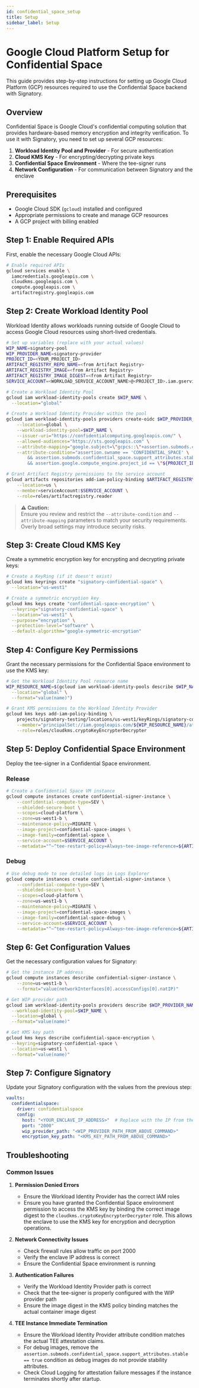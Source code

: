 ```yaml
---
id: confidential_space_setup
title: Setup
sidebar_label: Setup
---
```


# Google Cloud Platform Setup for Confidential Space

This guide provides step-by-step instructions for setting up Google Cloud Platform (GCP) resources required to use the Confidential Space backend with Signatory.

## Overview

Confidential Space is Google Cloud's confidential computing solution that provides hardware-based memory encryption and integrity verification. To use it with Signatory, you need to set up several GCP resources:

1. **Workload Identity Pool and Provider** - For secure authentication
2. **Cloud KMS Key** - For encrypting/decrypting private keys
3. **Confidential Space Environment** - Where the tee-signer runs
4. **Network Configuration** - For communication between Signatory and the enclave

## Prerequisites

- Google Cloud SDK (`gcloud`) installed and configured
- Appropriate permissions to create and manage GCP resources
- A GCP project with billing enabled

## Step 1: Enable Required APIs

First, enable the necessary Google Cloud APIs:

```bash
# Enable required APIs
gcloud services enable \
  iamcredentials.googleapis.com \
  cloudkms.googleapis.com \
  compute.googleapis.com \
  artifactregistry.googleapis.com
```

## Step 2: Create Workload Identity Pool

Workload Identity allows workloads running outside of Google Cloud to access Google Cloud resources using short-lived credentials.

```bash
# Set up variables (replace with your actual values)
WIP_NAME=signatory-pool
WIP_PROVIDER_NAME=signatory-provider
PROJECT_ID=<YOUR_PROJECT_ID>
ARTIFACT_REGISTRY_REPO_NAME=<from Artifact Registry>
ARTIFACT_REGISTRY_IMAGE=<from Artifact Registry>
ARTIFACT_REGISTRY_IMAGE_DIGEST=<from Artifact Registry>
SERVICE_ACCOUNT=<WORKLOAD_SERVICE_ACCOUNT_NAME>@<PROJECT_ID>.iam.gserviceaccount.com
```

```bash
# Create a Workload Identity Pool
gcloud iam workload-identity-pools create $WIP_NAME \
  --location="global"

# Create a Workload Identity Provider within the pool
gcloud iam workload-identity-pools providers create-oidc $WIP_PROVIDER_NAME \
    --location=global \
    --workload-identity-pool=$WIP_NAME \
    --issuer-uri="https://confidentialcomputing.googleapis.com/" \
    --allowed-audiences="https://sts.googleapis.com" \
    --attribute-mapping="google.subject=\"gcpcs::\"+assertion.submods.container.image_digest+\"::\"+assertion.submods.gce.project_number+\"::\"+assertion.submods.gce.instance_id,attribute.image_digest=assertion.submods.container.image_digest" \
    --attribute-condition="assertion.swname == 'CONFIDENTIAL_SPACE' \
        && assertion.submods.confidential_space.support_attributes.stable == true \
        && assertion.google.compute_engine.project_id == \"${PROJECT_ID}\""

# Grant Artifact Registry permissions to the service account
gcloud artifacts repositories add-iam-policy-binding $ARTIFACT_REGISTRY_REPO_NAME \
    --location=us \
    --member=serviceAccount:$SERVICE_ACCOUNT \
    --role=roles/artifactregistry.reader
```
> **⚠️ Caution:**  
> Ensure you review and restrict the `--attribute-condition` and `--attribute-mapping` parameters to match your security requirements. Overly broad settings may introduce security risks.

## Step 3: Create Cloud KMS Key

Create a symmetric encryption key for encrypting and decrypting private keys:

```bash
# Create a KeyRing (if it doesn't exist)
gcloud kms keyrings create "signatory-confidential-space" \
  --location="us-west1"

# Create a symmetric encryption key
gcloud kms keys create "confidential-space-encryption" \
  --keyring="signatory-confidential-space" \
  --location="us-west1" \
  --purpose="encryption" \
  --protection-level="software" \
  --default-algorithm="google-symmetric-encryption"
```

## Step 4: Configure Key Permissions

Grant the necessary permissions for the Confidential Space environment to use the KMS key:

```bash
# Get the Workload Identity Pool resource name
WIP_RESOURCE_NAME=$(gcloud iam workload-identity-pools describe $WIP_NAME \
  --location="global" \
  --format="value(name)")

# Grant KMS permissions to the Workload Identity Provider
gcloud kms keys add-iam-policy-binding \
    projects/signatory-testing/locations/us-west1/keyRings/signatory-confidential-space/cryptoKeys/confidential-space-encryption \
    --member="principalSet://iam.googleapis.com/${WIP_RESOURCE_NAME}/attribute.image_digest/${ARTIFACT_REGISTRY_IMAGE_DIGEST}" \
    --role=roles/cloudkms.cryptoKeyEncrypterDecrypter
```

## Step 5: Deploy Confidential Space Environment

Deploy the tee-signer in a Confidential Space environment. 

### Release
```bash
# Create a Confidential Space VM instance
gcloud compute instances create confidential-signer-instance \
    --confidential-compute-type=SEV \
    --shielded-secure-boot \
    --scopes=cloud-platform \
    --zone=us-west1-b \
    --maintenance-policy=MIGRATE \
    --image-project=confidential-space-images \
    --image-family=confidential-space \
    --service-account=$SERVICE_ACCOUNT \
    --metadata="^~^tee-restart-policy=Always~tee-image-reference=${ARTIFACT_REGISTRY_IMAGE}"
```
### Debug
```bash
# Use debug mode to see detailed logs in Logs Explorer
gcloud compute instances create confidential-signer-instance \
    --confidential-compute-type=SEV \
    --shielded-secure-boot \
    --scopes=cloud-platform \
    --zone=us-west1-b \
    --maintenance-policy=MIGRATE \
    --image-project=confidential-space-images \
    --image-family=confidential-space-debug \
    --service-account=$SERVICE_ACCOUNT \
    --metadata="^~^tee-restart-policy=Always~tee-image-reference=${ARTIFACT_REGISTRY_IMAGE}~tee-container-log-redirect=true"
```

## Step 6: Get Configuration Values

Get the necessary configuration values for Signatory:

```bash
# Get the instance IP address
gcloud compute instances describe confidential-signer-instance \
    --zone=us-west1-b \
    --format="value(networkInterfaces[0].accessConfigs[0].natIP)"

# Get WIP provider path
gcloud iam workload-identity-pools providers describe $WIP_PROVIDER_NAME \
  --workload-identity-pool=$WIP_NAME \
  --location=global \
  --format="value(name)"

# Get KMS key path
gcloud kms keys describe confidential-space-encryption \
  --keyring=signatory-confidential-space \
  --location=us-west1 \
  --format="value(name)"
```

## Step 7: Configure Signatory

Update your Signatory configuration with the values from the previous step:

```yaml
vaults:
  confidentialspace:
    driver: confidentialspace
    config:
      host: "<YOUR_ENCLAVE_IP_ADDRESS>"  # Replace with the IP from the previous step
      port: "2000"
      wip_provider_path: "<WIP_PROVIDER_PATH_FROM_ABOVE_COMMAND>"           # Replace with the output from the gcloud command above
      encryption_key_path: "<KMS_KEY_PATH_FROM_ABOVE_COMMAND>"              # Replace with the output from the gcloud command above
```

## Troubleshooting

### Common Issues

1. **Permission Denied Errors**
   - Ensure the Workload Identity Provider has the correct IAM roles
   - Ensure you have granted the Confidential Space environment permission to access the KMS key by binding the correct image digest to the `cloudkms.cryptoKeyEncrypterDecrypter` role. This allows the enclave to use the KMS key for encryption and decryption operations.

2. **Network Connectivity Issues**
   - Check firewall rules allow traffic on port 2000
   - Verify the enclave IP address is correct
   - Ensure the Confidential Space environment is running

3. **Authentication Failures**
   - Verify the Workload Identity Provider path is correct
   - Check that the tee-signer is properly configured with the WIP provider path
   - Ensure the image digest in the KMS policy binding matches the actual container image digest

4. **TEE Instance Immediate Termination**
   - Ensure the Workload Identity Provider attribute condition matches the actual TEE attestation claims.
   - For debug images, remove the `assertion.submods.confidential_space.support_attributes.stable == true` condition as debug images do not provide stability attributes.
   - Check Cloud Logging for attestation failure messages if the instance terminates shortly after startup.
